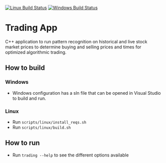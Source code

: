 [![Linux Build Status](https://img.shields.io/github/workflow/status/algo-trading-kjsce/trading/linux?label=linux&logo=github&style=plastic)](https://github.com/algo-trading-kjsce/trading/actions?query=workflow%3Alinux+branch%3Amaster) [![Windows Build Status](https://img.shields.io/github/workflow/status/algo-trading-kjsce/trading/windows?label=windows&logo=github&style=plastic)](https://github.com/algo-trading-kjsce/trading/actions?query=workflow%3Awindows+branch%3Amaster)

# Trading App #

C++ application to run pattern recognition on historical and live stock market prices to determine buying and selling prices and times for optimized algorithmic trading.

## How to build ##

### Windows ###

* Windows configuration has a sln file that can be opened in Visual Studio to build and run.

### Linux ###

* Run ``scripts/linux/install_reqs.sh``
* Run ``scripts/linux/build.sh``


## How to run ##

* Run ``trading --help`` to see the different options available
